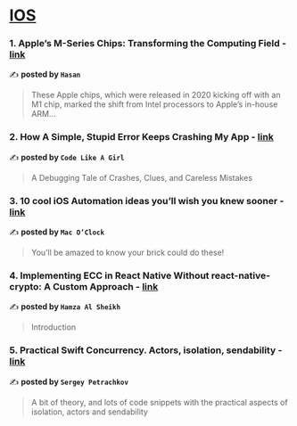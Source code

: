 
<h1><a href=https://medium.com/tag/ios/recommended target="_blank" rel="noopener noreferrer">IOS</a></h1>
<h3>1. Apple’s M-Series Chips: Transforming the Computing Field - <a href="https://medium.com/@OwyHasan/apples-m-series-chips-transforming-the-computing-field-fae82a11a3eb" target="_blank" rel="noopener noreferrer">link</a></h3>

✍️ **posted by `Hasan`**

<blockquote>These Apple chips, which were released in 2020 kicking off with an M1 chip, marked the shift from Intel processors to Apple’s in-house ARM…</blockquote>

<h3>2. How A Simple, Stupid Error Keeps Crashing My App - <a href="https://medium.com/code-like-a-girl/how-a-simple-stupid-error-keeps-crashing-my-app-d9783332648f" target="_blank" rel="noopener noreferrer">link</a></h3>

✍️ **posted by `Code Like A Girl`**

<blockquote>A Debugging Tale of Crashes, Clues, and Careless Mistakes</blockquote>

<h3>3. 10 cool iOS Automation ideas you’ll wish you knew sooner - <a href="https://medium.com/macoclock/10-cool-ios-automation-ideas-youll-wish-you-knew-sooner-17d7275d5b0b" target="_blank" rel="noopener noreferrer">link</a></h3>

✍️ **posted by `Mac O’Clock`**

<blockquote>You’ll be amazed to know your brick could do these!</blockquote>

<h3>4. Implementing ECC in React Native Without react-native-crypto: A Custom Approach - <a href="https://medium.com/@hamzash863/implementing-ecc-in-react-native-without-react-native-crypto-a-custom-approach-b91904251fe9" target="_blank" rel="noopener noreferrer">link</a></h3>

✍️ **posted by `Hamza Al Sheikh`**

<blockquote>Introduction</blockquote>

<h3>5. Practical Swift Concurrency. Actors, isolation, sendability - <a href="https://medium.com/@petrachkovsergey/practical-swift-concurrency-actors-isolation-sendability-a51343c2e4db" target="_blank" rel="noopener noreferrer">link</a></h3>

✍️ **posted by `Sergey Petrachkov`**

<blockquote>A bit of theory, and lots of code snippets with the practical aspects of isolation, actors and sendability</blockquote>

